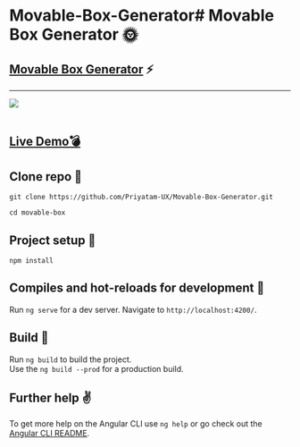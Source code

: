 # Movable-Box-Generator# Movable Box Generator :sun_with_face:

## [Movable Box Generator](https://movablebox.netlify.app/) :zap: 

---
<img align='center' class="center" src="https://media.giphy.com/media/FgTyJhLSK8W54dzcdL/giphy.gif">
</br>

</br>

## [Live Demo:bomb:](https://movablebox.netlify.app/)

## Clone repo :seedling:
```
git clone https://github.com/Priyatam-UX/Movable-Box-Generator.git
```
```
cd movable-box
```

## Project setup :construction:
```
npm install
```

## Compiles and hot-reloads for development :large_blue_circle:

Run `ng serve` for a dev server. Navigate to `http://localhost:4200/`.

## Build :large_blue_circle:

Run `ng build` to build the project.
</br>
Use the `ng build --prod` for a production build.


## Further help :v:

To get more help on the Angular CLI use `ng help` or go check out the [Angular CLI README](https://github.com/angular/angular-cli/blob/master/README.md).
